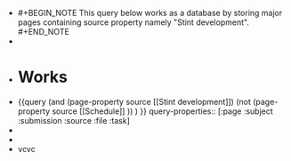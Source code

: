 - #+BEGIN_NOTE
  This query below works as a database by storing major pages containing source property namely "Stint development".
  #+END_NOTE
-
- # Works
- {{query (and (page-property source [[Stint development]]) (not (page-property source [[Schedule]] )) ) }}
  query-properties:: [:page :subject :submission :source :file :task]
-
-
- vcvc